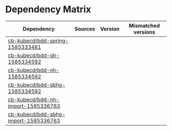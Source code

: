 # Dependency Matrix

Dependency | Sources | Version | Mismatched versions
---------- | ------- | ------- | -------------------
[cb-kubecd/bdd-spring-1585333481](https://github.com/cb-kubecd/bdd-spring-1585333481.git) |  | []() | 
[cb-kubecd/bdd-gh-1585334592](https://github.com/cb-kubecd/bdd-gh-1585334592.git) |  | []() | 
[cb-kubecd/bdd-nh-1585334592](https://github.com/cb-kubecd/bdd-nh-1585334592.git) |  | []() | 
[cb-kubecd/bdd-sbhg-1585334592](https://github.com/cb-kubecd/bdd-sbhg-1585334592.git) |  | []() | 
[cb-kubecd/bdd-nh-import-1585336763](https://github.com/cb-kubecd/bdd-nh-import-1585336763.git) |  | []() | 
[cb-kubecd/bdd-sbhg-import-1585336763](https://github.com/cb-kubecd/bdd-sbhg-import-1585336763.git) |  | []() | 
